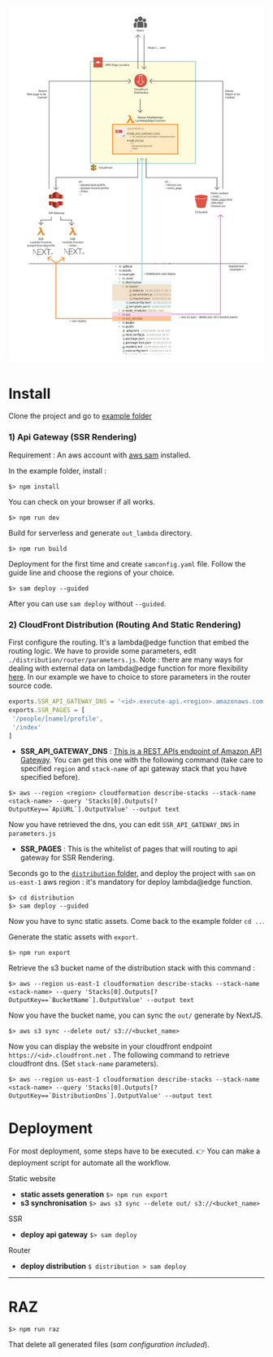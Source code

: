 ![cloud-front-distribution-example](../assets/cloud-front-distribution-example.png)

# Install

Clone the project and go to [example folder](https://github.com/vincent-herlemont/next-aws-lambda-webpack-plugin/tree/master/example)

### 1) Api Gateway (SSR Rendering)

Requirement : An aws account with [aws sam](https://docs.aws.amazon.com/serverless-application-model/latest/developerguide/serverless-sam-cli-install.html)
installed.

In the example folder, install :
```
$> npm install
```

You can check on your browser if all works.
```
$> npm run dev
```

Build for serverless and generate `out_lambda` directory.
```
$> npm run build
```

Deployment for the first time and create `samconfig.yaml` file. Follow the guide line and
choose the regions of your choice.
```
$> sam deploy --guided
```
After you can use `sam deploy` without `--guided`.

### 2) CloudFront Distribution (Routing And Static Rendering)


First configure the routing.
It's a lambda@edge function that embed the routing logic. 
We have to provide some parameters, edit `./distribution/router/parameters.js`. Note : there are many ways
for dealing with external data on lambda@edge function for more flexibility [here](https://aws.amazon.com/blogs/networking-and-content-delivery/leveraging-external-data-in-lambdaedge/).
In our example we have to choice to store parameters in the router source code.

```js
exports.SSR_API_GATEWAY_DNS = '<id>.execute-api.<region>.amazonaws.com';
exports.SSR_PAGES = [
 '/people/[name]/profile',
 '/index'
]
```

- **SSR_API_GATEWAY_DNS** : [This is a REST APIs endpoint of Amazon API Gateway](https://docs.aws.amazon.com/apigateway/latest/developerguide/how-to-call-api.html).
You can get this one with the following command (take care to specified `region` and `stack-name` of api gateway stack that you have specified before).
``` 
$> aws --region <region> cloudformation describe-stacks --stack-name <stack-name> --query 'Stacks[0].Outputs[?OutputKey==`ApiURL`].OutputValue' --output text
```
Now you have retrieved the dns, you can edit `SSR_API_GATEWAY_DNS` in `parameters.js`
- **SSR_PAGES** : This is the whitelist of pages that will routing to api gateway for SSR Rendering.

Seconds go to the [`distribution` folder](https://github.com/vincent-herlemont/next-aws-lambda-webpack-plugin/tree/master/example/distribution), and deploy the project with `sam` on `us-east-1` aws region :
it's mandatory for deploy lambda@edge function.
```
$> cd distribution
$> sam deploy --guided
``` 

Now you have to sync static assets. Come back to the example folder `cd ..`.

Generate the static assets with `export`.
```
$> npm run export
```
Retrieve the s3 bucket name of the distribution stack with this command :  
```
$> aws --region us-east-1 cloudformation describe-stacks --stack-name <stack-name> --query 'Stacks[0].Outputs[?OutputKey==`BucketName`].OutputValue' --output text
``` 
Now you have the bucket name, you can sync the `out/` generate by NextJS.
```
$> aws s3 sync --delete out/ s3://<bucket_name>
```

Now you can display the website in your cloudfront endpoint `https://<id>.cloudfront.net` . The following command to retrieve cloudfront dns. (Set `stack-name` parameters).
```
$> aws --region us-east-1 cloudformation describe-stacks --stack-name <stack-name> --query 'Stacks[0].Outputs[?OutputKey==`DistributionDns`].OutputValue' --output text
```


#  Deployment

For most deployment, some steps have to be executed.
:point_right: You can make a deployment script for automate all the workflow.

Static website
-  **static assets generation** `$> npm run export`
-  **s3 synchronisation** `$> aws s3 sync --delete out/ s3://<bucket_name>`

SSR
- **deploy api gateway** `$> sam deploy`

Router
- **deploy distribution** `$ distribution > sam deploy`

---
# RAZ
```
$> npm run raz
```
That delete all generated files (_sam configuration included_).

